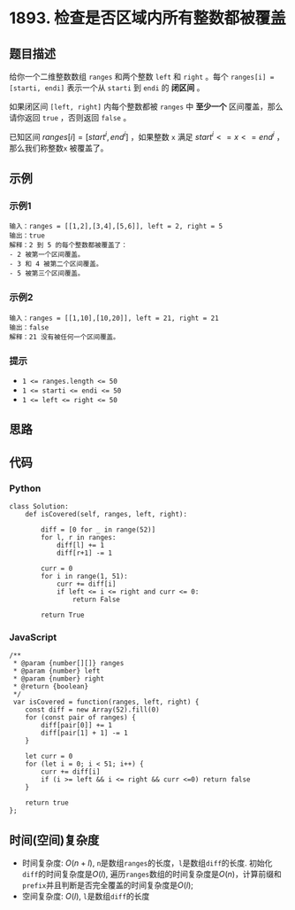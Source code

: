 # 1893. 检查是否区域内所有整数都被覆盖

## 题目描述
给你一个二维整数数组 `ranges` 和两个整数 `left` 和 `right` 。每个 `ranges[i] = [starti, endi]` 表示一个从 `starti` 到 `endi` 的 **闭区间** 。

如果闭区间 `[left, right]` 内每个整数都被 `ranges` 中 **至少一个** 区间覆盖，那么请你返回 `true` ，否则返回 `false` 。

已知区间 $ranges[i] = [start^i, end^i]$ ，如果整数 `x` 满足 $start^i <= x <= end^i$ ，那么我们称整数`x` 被覆盖了。

## 示例
### 示例1
```
输入：ranges = [[1,2],[3,4],[5,6]], left = 2, right = 5
输出：true
解释：2 到 5 的每个整数都被覆盖了：
- 2 被第一个区间覆盖。
- 3 和 4 被第二个区间覆盖。
- 5 被第三个区间覆盖。
```

### 示例2
```
输入：ranges = [[1,10],[10,20]], left = 21, right = 21
输出：false
解释：21 没有被任何一个区间覆盖。
```

### 提示
- `1 <= ranges.length <= 50`
- `1 <= starti <= endi <= 50`
- `1 <= left <= right <= 50`

## 思路

## 代码
### Python
```
class Solution:
    def isCovered(self, ranges, left, right):

        diff = [0 for _ in range(52)]
        for l, r in ranges:
            diff[l] += 1
            diff[r+1] -= 1
        
        curr = 0
        for i in range(1, 51):
            curr += diff[i]
            if left <= i <= right and curr <= 0:
                return False
        
        return True
```

### JavaScript
```
/**
 * @param {number[][]} ranges
 * @param {number} left
 * @param {number} right
 * @return {boolean}
 */
 var isCovered = function(ranges, left, right) {
    const diff = new Array(52).fill(0)
    for (const pair of ranges) {
        diff[pair[0]] += 1
        diff[pair[1] + 1] -= 1
    }

    let curr = 0
    for (let i = 0; i < 51; i++) {
        curr += diff[i]
        if (i >= left && i <= right && curr <=0) return false
    }

    return true
};
```

## 时间(空间)复杂度
- 时间复杂度: $O(n + l)$, `n`是数组`ranges`的长度，`l`是数组`diff`的长度. 初始化`diff`的时间复杂度是$O(l)$, 遍历`ranges`数组的时间复杂度是$O(n)$，计算前缀和`prefix`并且判断是否完全覆盖的时间复杂度是$O(l)$;
- 空间复杂度: $O(l)$, `l`是数组`diff`的长度